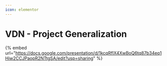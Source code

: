 ```yaml
---
icon: elementor
---
```


# VDN - Project Generalization



{% embed url="https://docs.google.com/presentation/d/1kcqRfIX4XwBoQ6tq87b34eq1Hiw2CCJPaopR2NTtgSA/edit?usp=sharing" %}
